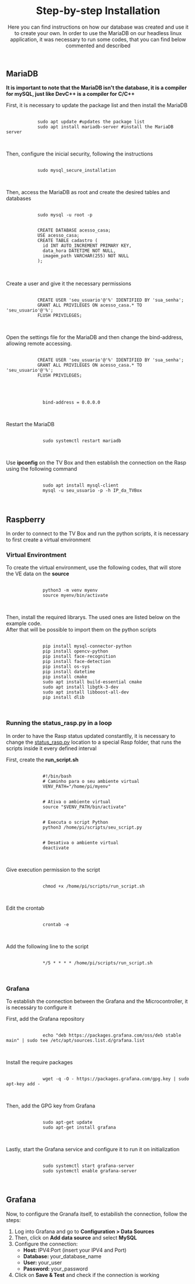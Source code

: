 <!DOCTYPE html>
<html lang="en">
<head>
<meta charset="UTF-8">
</head>
<body>
<header>
  <h1>Step-by-step Installation</h1>
  <p>Here you can find instructions on how our database was created and use it to create your own. In order to use the MariaDB on our headless linux application, it was necessary to run some codes, that you can find below commented and described</p>
</header>
<main>
  <section>
    <article>
      <h2>MariaDB</h2>
      <p><strong>It is important to note that the MariaDB isn't the database, it is a compiler for mySQL, just like DevC++ is a compiler for C/C++</strong></p>
      <p>First, it is necessary to update the package list and then install the MariaDB</p>
        <pre>
          <code>
            sudo apt update #updates the package list
            sudo apt install mariadb-server #install the MariaDB server
          </code>
        </pre>
      <p>Then, configure the inicial security, following the instructions</p>
        <pre>
          <code>
            sudo mysql_secure_installation
          </code>
        </pre>
     <p>Then, access the MariaDB as root and create the desired tables and databases</p>
        <pre>
          <code>
            sudo mysql -u root -p
            <br>
            CREATE DATABASE acesso_casa;
            USE acesso_casa;
            CREATE TABLE cadastro (
              id INT AUTO_INCREMENT PRIMARY KEY,
              data_hora DATETIME NOT NULL,
              imagem_path VARCHAR(255) NOT NULL
            );
          </code>          
        </pre>
      <p>Create a user and give it the necessary permissions</p>
      <pre>
          <code>
            CREATE USER 'seu_usuario'@'%' IDENTIFIED BY 'sua_senha';
            GRANT ALL PRIVILEGES ON acesso_casa.* TO 'seu_usuario'@'%';
            FLUSH PRIVILEGES;
          </code>
        </pre>
      <p>
        Open the settings file for the MariaDB and then change the bind-address, allowing remote accessing.
      </p>
      <pre>
          <code>
            CREATE USER 'seu_usuario'@'%' IDENTIFIED BY 'sua_senha';
            GRANT ALL PRIVILEGES ON acesso_casa.* TO 'seu_usuario'@'%';
            FLUSH PRIVILEGES;
          </code>
        </pre>
      <pre>
          <code>
              bind-address = 0.0.0.0
          </code>
        </pre> 
      <p>
        Restart the MariaDB
      </p>
      <pre>
          <code>
              sudo systemctl restart mariadb
          </code>
        </pre>
      <p>
        Use <strong>ipconfig</strong> on the TV Box and then establish the connection on the Rasp using the following command
      </p>
      <pre>
          <code>
              sudo apt install mysql-client
              mysql -u seu_usuario -p -h IP_da_TVBox
          </code>
        </pre>
      <h2>Raspberry</h2>
      <p>In order to connect to the TV Box and run the python scripts, it is necessary to first create a virtual environment</p>
      <h3>Virtual Environtment</h3>
      <p>To create the virtual environment, use the following codes, that will store the VE data on the <strong>source</strong></p>
      <pre>
          <code>
              python3 -m venv myenv
              source myenv/bin/activate
          </code>
        </pre>
      <p>
        Then, install the required librarys. The used ones are listed below on the example code. <br>
        After that will be possible to import them on the python scripts
      </p>
      <pre>
          <code>
              pip install mysql-connector-python
              pip install opencv-python
              pip install face-recognition
              pip install face-detection
              pip install os-sys
              pip install datetime
              pip install cmake
              sudo apt install build-essential cmake
              sudo apt install libgtk-3-dev
              sudo apt install libboost-all-dev
              pip install dlib
          </code>
        </pre>
      <h3>Running the status_rasp.py in a loop</h3>
      <p>
        In order to have the Rasp status updated constantlly, it is necessary to change the <a href="https://github.com/Thiago5B/RaspberryPi-FaceRecognition-Door-Control/blob/main/Raspberry%20Pi%204/Database/status_rasp.py">status_rasp.py</a> location to a special Rasp folder, that runs the scripts inside it every defined interval
      </p>
      <p>First, create the <strong>run_script.sh</strong></p>
       <pre>
          <code>
              #!/bin/bash
              # Caminho para o seu ambiente virtual
              VENV_PATH="/home/pi/myenv"
              <br>
              # Ativa o ambiente virtual
              source "$VENV_PATH/bin/activate"
              <br>
              # Executa o script Python
              python3 /home/pi/scripts/seu_script.py
              <br>
              # Desativa o ambiente virtual
              deactivate
          </code>
        </pre>
      <p>Give execution permission to the script</p>
      <pre>
          <code>
              chmod +x /home/pi/scripts/run_script.sh
          </code>
        </pre>
      <p>Edit the crontab</p>
      <pre>
          <code>
              crontab -e
          </code>
        </pre>
      <p>Add the following line to the script</p>
      <pre>
          <code>
              */5 * * * * /home/pi/scripts/run_script.sh
          </code>
        </pre>
      <h3>Grafana</h3>
      <p>To establish the connection between the Grafana and the Microcontroller, it is necessáry to configure it</p>
      <p>First, add the Grafana repository</p>
      <pre>
          <code>
              echo "deb https://packages.grafana.com/oss/deb stable main" | sudo tee /etc/apt/sources.list.d/grafana.list
          </code>
        </pre>
      <p>Install the require packages</p>
      <pre>
          <code>
              wget -q -O - https://packages.grafana.com/gpg.key | sudo apt-key add -
          </code>
        </pre>
      <p>Then, add the GPG key from Grafana</p>
      <pre>
          <code>
              sudo apt-get update
              sudo apt-get install grafana
          </code>
        </pre>
      <p>Lastly, start the Grafana service and configure it to run it on initialization</p>
      <pre>
          <code>
              sudo systemctl start grafana-server
              sudo systemctl enable grafana-server
          </code>
        </pre>
      <h2>Grafana</h2>
      <p>Now, to configure the Granafa itself, to estabilish the connection, follow the steps:</p>
      <ol>
        <li>Log into Grafana and go to <strong>Configuration > Data Sources</strong></li>
        <li>Then, click on <strong>Add data source</strong> and select <strong>MySQL</strong></li>
        <li>Configure the connection:
          <ul>
          <li><strong>Host: </strong>IPV4:Port (insert your IPV4 and Port)</li>
          <li><strong>Database: </strong>your_database_name</li>
          <li><strong>User: </strong>your_user</li>
          <li><strong>Password: </strong>your_password</li>
          </ul>
        </li>
        <li>Click on <strong>Save & Test</strong> and check if the connection is working</li>
      </ol>
    </article>
  </section>
</main>
</body>
</html>
